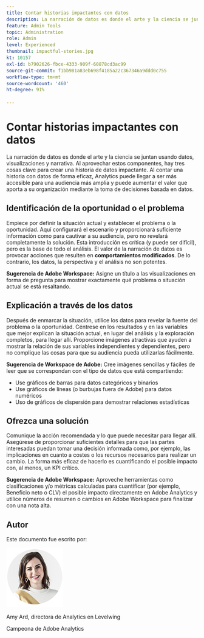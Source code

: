 ```yaml
---
title: Contar historias impactantes con datos
description: La narración de datos es donde el arte y la ciencia se juntan usando datos, visualizaciones y narrativa.  Al aprovechar estos componentes, hay tres cosas clave para crear una historia de datos impactante. Al contar una historia con datos de forma eficaz, Analytics puede llegar a ser más accesible para una audiencia más amplia y puede aumentar el valor que aporta a su organización mediante la toma de decisiones basada en datos.
feature: Admin Tools
topic: Administration
role: Admin
level: Experienced
thumbnail: impactful-stories.jpg
kt: 10157
exl-id: b7902626-fbce-4333-909f-60878cd3ac99
source-git-commit: f1bb981a83eb698f4185a22c367346a9ddd0c755
workflow-type: tm+mt
source-wordcount: '460'
ht-degree: 91%

---
```


# Contar historias impactantes con datos

La narración de datos es donde el arte y la ciencia se juntan usando datos, visualizaciones y narrativa.  Al aprovechar estos componentes, hay tres cosas clave para crear una historia de datos impactante. Al contar una historia con datos de forma eficaz, Analytics puede llegar a ser más accesible para una audiencia más amplia y puede aumentar el valor que aporta a su organización mediante la toma de decisiones basada en datos.

## Identificación de la oportunidad o el problema

Empiece por definir la situación actual y establecer el problema o la oportunidad. Aquí configurará el escenario y proporcionará suficiente información como para cautivar a su audiencia, pero no revelará completamente la solución. Esta introducción es crítica (y puede ser difícil), pero es la base de todo el análisis.  El valor de la narración de datos es provocar acciones que resulten en **comportamientos modificados**. De lo contrario, los datos, la perspectiva y el análisis no son potentes.

**Sugerencia de Adobe Workspace:** Asigne un título a las visualizaciones en forma de pregunta para mostrar exactamente qué problema o situación actual se está resaltando.

## Explicación a través de los datos

Después de enmarcar la situación, utilice los datos para revelar la fuente del problema o la oportunidad. Céntrese en los resultados y en las variables que mejor explican la situación actual, en lugar del análisis y la exploración completos, para llegar allí.  Proporcione imágenes atractivas que ayuden a mostrar la relación de sus variables independientes y dependientes, pero no complique las cosas para que su audiencia pueda utilizarlas fácilmente.

**Sugerencia de Workspace de Adobe:**
Cree imágenes sencillas y fáciles de leer que se correspondan con el tipo de datos que está compartiendo:

* Use gráficos de barras para datos categóricos y binarios
* Use gráficos de líneas (o burbujas fuera de Adobe) para datos numéricos
* Uso de gráficos de dispersión para demostrar relaciones estadísticas

## Ofrezca una solución

Comunique la acción recomendada y lo que puede necesitar para llegar allí.  Asegúrese de proporcionar suficientes detalles para que las partes interesadas puedan tomar una decisión informada como, por ejemplo, las implicaciones en cuanto a costes o los recursos necesarios para realizar un cambio. La forma más eficaz de hacerlo es cuantificando el posible impacto con, al menos, un KPI crítico.

**Sugerencia de Adobe Workspace:** Aproveche herramientas como clasificaciones y/o métricas calculadas para cuantificar (por ejemplo, Beneficio neto o CLV) el posible impacto directamente en Adobe Analytics y utilice números de resumen o cambios en Adobe Workspace para finalizar con una nota alta.

## Autor

Este documento fue escrito por:

![Amy Ard](assets/amy-ard-headshot-small.png)

Amy Ard, directora de Analytics en Levelwing

Campeona de Adobe Analytics
